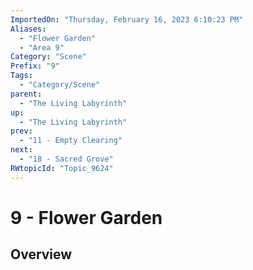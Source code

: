 ```yaml
---
ImportedOn: "Thursday, February 16, 2023 6:10:23 PM"
Aliases:
  - "Flower Garden"
  - "Area 9"
Category: "Scene"
Prefix: "9"
Tags:
  - "Category/Scene"
parent:
  - "The Living Labyrinth"
up:
  - "The Living Labyrinth"
prev:
  - "11 - Empty Clearing"
next:
  - "18 - Sacred Grove"
RWtopicId: "Topic_9624"
---
```

# 9 - Flower Garden
## Overview
